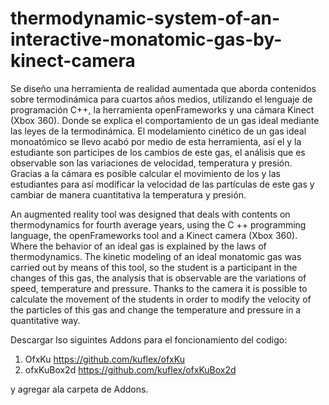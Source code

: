 # thermodynamic-system-of-an-interactive-monatomic-gas-by-kinect-camera
Se diseño una herramienta de realidad aumentada que aborda contenidos sobre termodinámica para cuartos años medios, utilizando el lenguaje de programación C++, la herramienta openFrameworks y una cámara Kinect (Xbox 360).  Donde se explica el comportamiento de un gas ideal mediante las leyes de la termodinámica. El modelamiento cinético de un gas ideal monoatómico se llevo acabó por medio de esta herramienta, así el y la estudiante son participes de los cambios de este gas, el análisis que es observable son las variaciones de velocidad, temperatura y presión. Gracias a la cámara es posible calcular el movimiento de los y las estudiantes para así modificar la velocidad de las partículas de este gas y cambiar de manera cuantitativa la temperatura y presión.


An augmented reality tool was designed that deals with contents on thermodynamics for fourth average years, using the C ++ programming language, the openFrameworks tool and a Kinect camera (Xbox 360). Where the behavior of an ideal gas is explained by the laws of thermodynamics. The kinetic modeling of an ideal monatomic gas was carried out by means of this tool, so the student is a participant in the changes of this gas, the analysis that is observable are the variations of speed, temperature and pressure. Thanks to the camera it is possible to calculate the movement of the students in order to modify the velocity of the particles of this gas and change the temperature and pressure in a quantitative way.


Descargar lso siguintes Addons para el foncionamiento del codigo:

1.  OfxKu  https://github.com/kuflex/ofxKu
2. ofxKuBox2d https://github.com/kuflex/ofxKuBox2d

y agregar ala carpeta de Addons.
